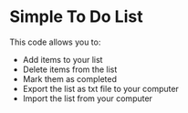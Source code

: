 # Simple To Do List

This code allows you to:

  - Add items to your list
  - Delete items from the list
  - Mark them as completed
  - Export the list as txt file to your computer
  - Import the list from your computer
